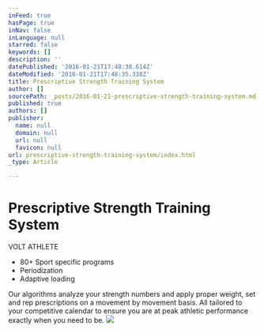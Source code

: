 ```yaml
---
inFeed: true
hasPage: true
inNav: false
inLanguage: null
starred: false
keywords: []
description: ''
datePublished: '2016-01-21T17:48:38.614Z'
dateModified: '2016-01-21T17:48:35.338Z'
title: Prescriptive Strength Training System
author: []
sourcePath: _posts/2016-01-21-prescriptive-strength-training-system.md
published: true
authors: []
publisher:
  name: null
  domain: null
  url: null
  favicon: null
url: prescriptive-strength-training-system/index.html
_type: Article

---
```

# Prescriptive Strength Training System

VOLT ATHLETE

* 80+ Sport specific programs
* Periodization
* Adaptive loading

Our algorithms analyze your strength numbers and apply proper weight, set and rep prescriptions on a movement by movement basis. All tailored to your competitive calendar to ensure you are at peak athletic performance exactly when you need to be. ![](https://the-grid-user-content.s3-us-west-2.amazonaws.com/1a98b042-6556-4d02-a0af-973a7d544d80.jpg)